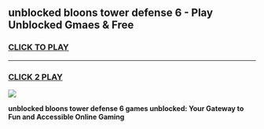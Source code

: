 
## unblocked bloons tower defense 6 - Play Unblocked Gmaes & Free
<h3>
<a href="https://news.freeplayer.one?title=unblocked_bloons_tower_defense_6&ref=16F">CLICK TO PLAY</a></h3>
<hr>

<h3>
<a href="https://news.freeplayer.one?title=unblocked_bloons_tower_defense_6&ref=16F">CLICK 2 PLAY</a>
  
</h3>

<a href="https://news.freeplayer.one?title=unblocked_bloons_tower_defense_6&ref=16F/"><img src="https://clearcache.store/games.png"></a>


**unblocked bloons tower defense 6 games unblocked: Your Gateway to Fun and Accessible Online Gaming**
